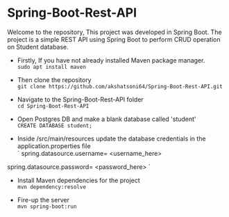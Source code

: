 # Spring-Boot-Rest-API
Welcome to the repository, This project was developed in Spring Boot. The project is a simple REST API using Spring Boot to perform CRUD operation on Student database.

- Firstly, If you have not already installed Maven package manager. <br>
`
sudo apt install maven
`

- Then clone the repository <br>
`
git clone https://github.com/akshatsoni64/Spring-Boot-Rest-API.git
`

- Navigate to the Spring-Boot-Rest-API folder <br>
`
cd Spring-Boot-Rest-API
`

- Open Postgres DB and make a blank database called 'student' <br>
`
CREATE DATABASE student;
`

- Inside /src/main/resources update the database credentials in the application.properties file <br>
`
spring.datasource.username= <username_here>

spring.datasource.password= <password_here>
`

- Install Maven dependencies for the project <br>
`
mvn dependency:resolve
`

- Fire-up the server <br>
`
mvn spring-boot:run
`
